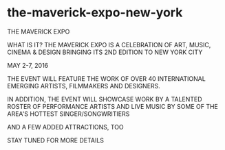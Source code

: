 # the-maverick-expo-new-york

THE MAVERICK EXPO

WHAT IS IT?
THE MAVERICK EXPO IS A CELEBRATION OF ART, MUSIC, CINEMA & DESIGN BRINGING ITS 2ND EDITION TO NEW YORK CITY

MAY 2-7, 2016

THE EVENT WILL FEATURE THE WORK OF OVER 40 INTERNATIONAL EMERGING ARTISTS, FILMMAKERS AND DESIGNERS.

IN ADDITION, THE EVENT WILL SHOWCASE WORK BY A TALENTED ROSTER OF PERFORMANCE ARTISTS AND LIVE MUSIC BY SOME OF THE AREA'S HOTTEST SINGER/SONGWRITIERS

AND A FEW ADDED ATTRACTIONS, TOO

STAY TUNED FOR MORE DETAILS
